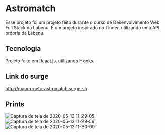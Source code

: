 
# Astromatch

Esse projeto foi um projeto feito durante o curso de Desenvolvimento Web Full Stack da Labenu. 
É um projeto inspirado no Tinder, utilizando uma API própria da Labenu.


## Tecnologia

Projeto feito em React.js, utilizando Hooks.

## Link do surge

http://mauro-neto-astromatch.surge.sh

## Prints

![Captura de tela de 2020-05-13 11-29-05](https://user-images.githubusercontent.com/16311902/81825502-1ead2a80-950d-11ea-9ef6-a608f370cabd.png)
![Captura de tela de 2020-05-13 11-29-56](https://user-images.githubusercontent.com/16311902/81825517-21a81b00-950d-11ea-8684-2fd4d10437af.png)
![Captura de tela de 2020-05-13 11-30-09](https://user-images.githubusercontent.com/16311902/81825531-24a30b80-950d-11ea-8227-2703fea5d279.png)


